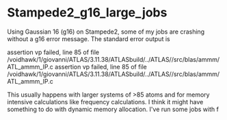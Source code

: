 # Stampede2_g16_large_jobs
Using Gaussian 16 (g16) on Stampede2, some of my jobs are crashing without a g16 error message. The standard error output is 

assertion vp failed, line 85 of file /voidhawk/1/giovanni/ATLAS/3.11.38/ATLASbuild/../ATLAS//src/blas/ammm/ATL_ammm_IP.c
assertion vp failed, line 85 of file /voidhawk/1/giovanni/ATLAS/3.11.38/ATLASbuild/../ATLAS//src/blas/ammm/ATL_ammm_IP.c

This usually happens with larger systems of >85 atoms and for memory intensive calculations like frequency calculations. 
I think it might have something to do with dynamic memory allocation. I've run some jobs with f
